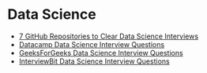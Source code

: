 # Data Science
- [7 GitHub Repositories to Clear Data Science Interviews](https://www.linkedin.com/posts/priteshjagani_7-github-repositories-that-will-help-you-activity-7307677244980613122-H_-P/)
- [Datacamp Data Science Interview Questions](https://www.datacamp.com/blog/data-scientist-interview-questions)
- [GeeksForGeeks Data Science Interview Questions](https://www.geeksforgeeks.org/data-science-interview-questions-and-answers/)
- [InterviewBit Data Science Interview Questions](https://www.interviewbit.com/data-science-interview-questions/) 

